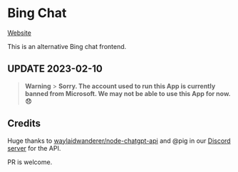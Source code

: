 # Bing Chat

[Website](https://bing-chat.vercel.app/)

This is an alternative Bing chat frontend.

## UPDATE 2023-02-10

> **Warning** > **Sorry. The account used to run this App is currently banned from Microsoft. We may not be able to use this App for now. 😞**

## Credits

Huge thanks to [waylaidwanderer/node-chatgpt-api](https://github.com/waylaidwanderer/node-chatgpt-api) and @pig in our [Discord server](https://discord.gg/rxn2mzWaBK) for the API.

PR is welcome.
